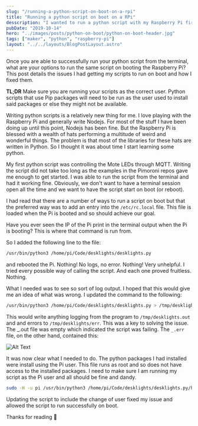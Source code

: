 ```yaml
---
slug: "/running-a-python-script-on-boot-on-a-rpi"
title: "Running a python script on boot on a RPi"
desscription: "I wanted to run a python script with my Raspberry Pi first booted. Here is how I did it."
pubDate: "2019-10-14"
hero: "../images/posts/python-on-boot/python-on-boot-header.jpg"
tags: ["maker", "python", "raspberry-pi"]
layout: "../../layouts/BlogPostLayout.astro"
---
```


Once you are able to successfully run your python script from the terminal, what are your options to run the same script on booting the Raspberry Pi? This post details the issues I had getting my scripts to run on boot and how I fixed them.

**TL;DR** Make sure you are running your scripts as the correct user. Python scripts that use Pip packages will need to be run as the user used to install said packages or else they might not be available.

Writing python scripts is a relatively new thing for me. I love playing with the Raspberry Pi and generally write Nodejs. For most of the stuff I have been doing up until this point, Nodejs has been fine. But the Raspberry Pi is blessed with a wealth of hats performing a multitude of weird and wonderful things. The problem is that most of the libraries for these hats are written in Python. So I thought it was about time I start learning some python.

My first python script was controlling the Mote LEDs through MQTT. Writing the script did not take too long as the examples in the Pimoroni repos gave me enough to get started. I was able to run the script from the terminal and had it working fine. Obviously, we don't want to have a terminal session open all the time and we want to have the script start on boot (or reboot).

I had read that there are a number of ways to run a script on boot but that the preferred way was to add an entry into the `/etc/rc.local` file. This file is loaded when the Pi is booted and so should achieve our goal.

Have you ever seen the IP of the Pi print in the terminal output when the Pi is booting? This is where that command is run from.

So I added the following line to the file:

```bash
/usr/bin/python3 /home/pi/Code/desklights/desklights.py
```

and rebooted the Pi. Nothing! No logs, no error. Nothing! Very unhelpful. I tried every possible way of calling the script. And each one proved fruitless. Nothing.

What I needed was to see so sort of log output. I hoped that this would give me an idea of what was wrong. I updated the command to the following:

```bash
/usr/bin/python3 /home/pi/Code/desklights/desklights.py > /tmp/desklights.out > /tmp/desklights.err
```

This would write anything logging from the program to `/tmp/desklights.out` and and errors to `/tmp/desklights/err`. This was a key to solving the issue. The _.out file was empty which indicated the script was failing. The `_.err` file, on the other hand, contained this:

![Alt Text](https://thepracticaldev.s3.amazonaws.com/i/3g93i5dwvjay78yito7z.png)

It was now clear what I needed to do. The python packages I had installed were install using the Pi user. This file runs as root and so does not have access to the installed packages. I need to make sure I am running my script as the Pi user and all should be fine and dandy.

```bash
sudo -H -u pi /usr/bin/python3 /home/pi/Code/desklights/desklights.py/home/pi/Code/desklights/desklights.py
```

Updating the script to include the change of user fixed my issue and allowed the script to run successfully on boot.

Thanks for reading 🙏

